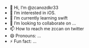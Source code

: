 - 👋 Hi, I’m @zcanozdkr33
- 👀 I’m interested in iOS.
- 🌱 I’m currently learning swift
- 💞️ I’m looking to collaborate on ...
- 📫 How to reach me zccan on twitter
- 😄 Pronouns: ...
- ⚡ Fun fact: ...

<!---
zcanozdkr33/zcanozdkr33 is a ✨ special ✨ repository because its `README.md` (this file) appears on your GitHub profile.
You can click the Preview link to take a look at your changes.
--->
